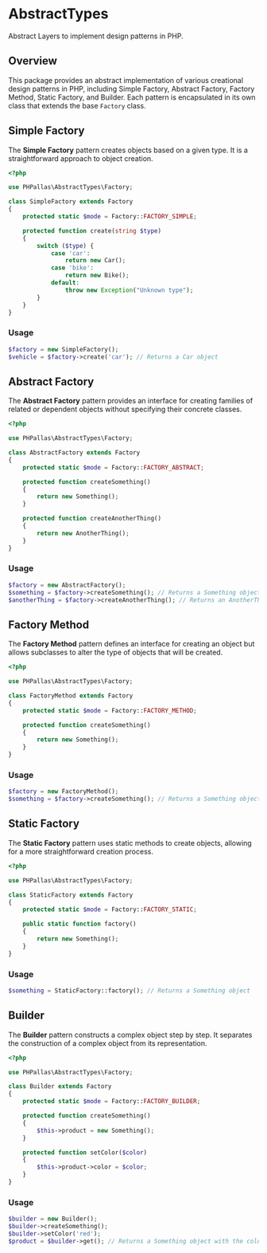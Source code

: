 # AbstractTypes

Abstract Layers to implement design patterns in PHP.

## Overview

This package provides an abstract implementation of various creational design patterns in PHP, including Simple Factory, Abstract Factory, Factory Method, Static Factory, and Builder. Each pattern is encapsulated in its own class that extends the base `Factory` class.

## Simple Factory

The **Simple Factory** pattern creates objects based on a given type. It is a straightforward approach to object creation.

```php
<?php

use PHPallas\AbstractTypes\Factory;

class SimpleFactory extends Factory
{
    protected static $mode = Factory::FACTORY_SIMPLE;

    protected function create(string $type)
    {
        switch ($type) {
            case 'car':
                return new Car();
            case 'bike':
                return new Bike();
            default:
                throw new Exception("Unknown type");
        }
    }
}
```

### Usage

```php
$factory = new SimpleFactory();
$vehicle = $factory->create('car'); // Returns a Car object
```

## Abstract Factory

The **Abstract Factory** pattern provides an interface for creating families of related or dependent objects without specifying their concrete classes.

```php
<?php

use PHPallas\AbstractTypes\Factory;

class AbstractFactory extends Factory
{
    protected static $mode = Factory::FACTORY_ABSTRACT;

    protected function createSomething()
    {
        return new Something();
    }

    protected function createAnotherThing()
    {
        return new AnotherThing();
    }
}
```

### Usage

```php
$factory = new AbstractFactory();
$something = $factory->createSomething(); // Returns a Something object
$anotherThing = $factory->createAnotherThing(); // Returns an AnotherThing object
```

## Factory Method

The **Factory Method** pattern defines an interface for creating an object but allows subclasses to alter the type of objects that will be created.

```php
<?php

use PHPallas\AbstractTypes\Factory;

class FactoryMethod extends Factory
{
    protected static $mode = Factory::FACTORY_METHOD;

    protected function createSomething()
    {
        return new Something();
    }
}
```

### Usage

```php
$factory = new FactoryMethod();
$something = $factory->createSomething(); // Returns a Something object
```

## Static Factory

The **Static Factory** pattern uses static methods to create objects, allowing for a more straightforward creation process.

```php
<?php

use PHPallas\AbstractTypes\Factory;

class StaticFactory extends Factory
{
    protected static $mode = Factory::FACTORY_STATIC;

    public static function factory()
    {
        return new Something();
    }
}
```

### Usage

```php
$something = StaticFactory::factory(); // Returns a Something object
```

## Builder

The **Builder** pattern constructs a complex object step by step. It separates the construction of a complex object from its representation.

```php
<?php

use PHPallas\AbstractTypes\Factory;

class Builder extends Factory
{
    protected static $mode = Factory::FACTORY_BUILDER;

    protected function createSomething()
    {
        $this->product = new Something();
    }

    protected function setColor($color)
    {
        $this->product->color = $color;
    }
}
```

### Usage

```php
$builder = new Builder();
$builder->createSomething();
$builder->setColor('red');
$product = $builder->get(); // Returns a Something object with the color set to red
```
